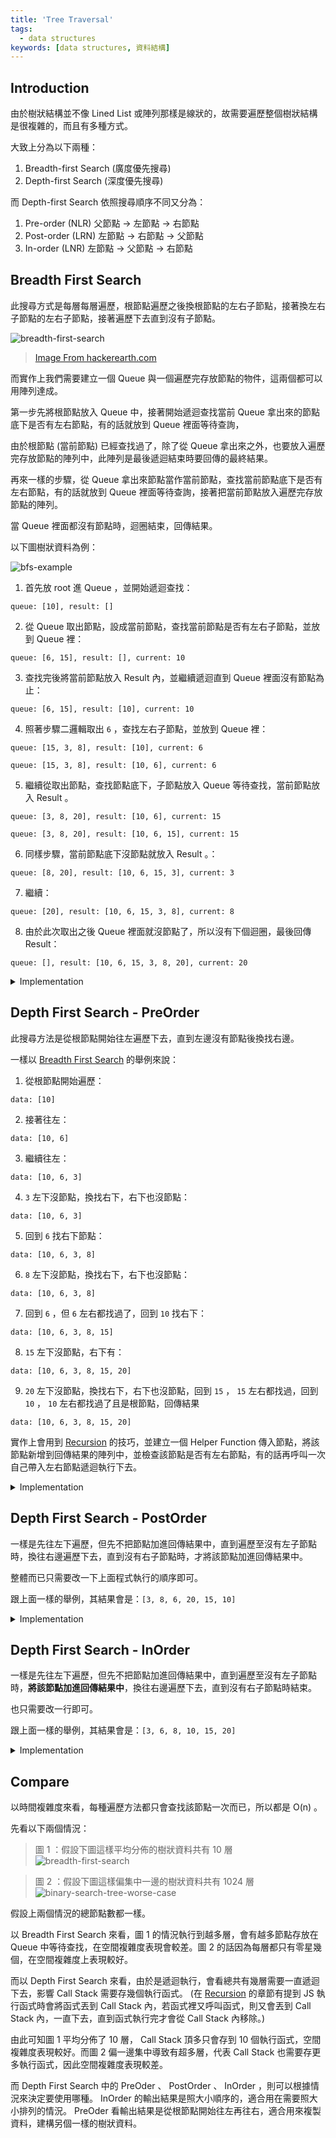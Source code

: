 ```yaml
---
title: 'Tree Traversal'
tags:
  - data structures
keywords: [data structures, 資料結構]
---
```


## Introduction

由於樹狀結構並不像 Lined List 或陣列那樣是線狀的，故需要遍歷整個樹狀結構是很複雜的，而且有多種方式。

大致上分為以下兩種：

1. Breadth-first Search (廣度優先搜尋)
2. Depth-first Search (深度優先搜尋)

而 Depth-first Search 依照搜尋順序不同又分為：

1. Pre-order (NLR) 父節點 -> 左節點 -> 右節點
2. Post-order (LRN) 左節點 -> 右節點 -> 父節點
3. In-order (LNR) 左節點 -> 父節點 -> 右節點

## Breadth First Search

此搜尋方式是每層每層遍歷，根節點遍歷之後換根節點的左右子節點，接著換左右子節點的左右子節點，接著遍歷下去直到沒有子節點。

![breadth-first-search](https://he-s3.s3.amazonaws.com/media/uploads/fdec3c2.jpg)
> [Image From hackerearth.com](https://www.hackerearth.com/practice/algorithms/graphs/breadth-first-search/tutorial/)

而實作上我們需要建立一個 Queue 與一個遍歷完存放節點的物件，這兩個都可以用陣列達成。

第一步先將根節點放入 Queue 中，接著開始遞迴查找當前 Queue 拿出來的節點底下是否有左右節點，有的話就放到 Queue 裡面等待查詢，

由於根節點 (當前節點) 已經查找過了，除了從 Queue 拿出來之外，也要放入遍歷完存放節點的陣列中，此陣列是最後遞迴結束時要回傳的最終結果。

再來一樣的步驟，從 Queue 拿出來節點當作當前節點，查找當前節點底下是否有左右節點，有的話就放到 Queue 裡面等待查詢，接著把當前節點放入遍歷完存放節點的陣列。

當 Queue 裡面都沒有節點時，迴圈結束，回傳結果。

以下圖樹狀資料為例：

![bfs-example](./bfs-example.png)

1. 首先放 root 進 Queue ，並開始遞迴查找：

`queue: [10], result: []`

2. 從 Queue 取出節點，設成當前節點，查找當前節點是否有左右子節點，並放到 Queue 裡：

`queue: [6, 15], result: [], current: 10`

3. 查找完後將當前節點放入 Result 內，並繼續遞迴直到 Queue 裡面沒有節點為止：

`queue: [6, 15], result: [10], current: 10`

4. 照著步驟二邏輯取出 `6` ，查找左右子節點，並放到 Queue 裡：

`queue: [15, 3, 8], result: [10], current: 6`

`queue: [15, 3, 8], result: [10, 6], current: 6`

5. 繼續從取出節點，查找節點底下，子節點放入 Queue 等待查找，當前節點放入 Result 。

`queue: [3, 8, 20], result: [10, 6], current: 15`

`queue: [3, 8, 20], result: [10, 6, 15], current: 15`

6. 同樣步驟，當前節點底下沒節點就放入 Result 。：

`queue: [8, 20], result: [10, 6, 15, 3], current: 3`

7. 繼續：

`queue: [20], result: [10, 6, 15, 3, 8], current: 8`

8. 由於此次取出之後 Queue 裡面就沒節點了，所以沒有下個迴圈，最後回傳 Result：

`queue: [], result: [10, 6, 15, 3, 8, 20], current: 20`

<details>
  <summary>Implementation</summary>

  ```js
  breadthfirstSearch() {
    const data = []
    const queue = []
    let node = this.root
    queue.push(node)

    while(queue.length) {
      node = queue.shift()
      data.push(node.value)
      if (node.left) queue.push(node.left)
      if (node.right) queue.push(node.right)
    }

    return data
  }
  ```

</details>

## Depth First Search - PreOrder

此搜尋方法是從根節點開始往左遍歷下去，直到左邊沒有節點後換找右邊。

一樣以 [Breadth First Search](#breadth-first-search) 的舉例來說：

1. 從根節點開始遍歷：

`data: [10]`

2. 接著往左：

`data: [10, 6]`

3. 繼續往左：

`data: [10, 6, 3]`

4. `3` 左下沒節點，換找右下，右下也沒節點：

`data: [10, 6, 3]`

5. 回到 `6` 找右下節點：

`data: [10, 6, 3, 8]`

6. `8` 左下沒節點，換找右下，右下也沒節點：

`data: [10, 6, 3, 8]`

7. 回到 `6` ，但 `6` 左右都找過了，回到 `10` 找右下：

`data: [10, 6, 3, 8, 15]`

8. `15` 左下沒節點，右下有：

`data: [10, 6, 3, 8, 15, 20]`

9. `20` 左下沒節點，換找右下，右下也沒節點，回到 `15` ， `15` 左右都找過，回到 `10` ， `10` 左右都找過了且是根節點，回傳結果

`data: [10, 6, 3, 8, 15, 20]`

實作上會用到 [Recursion](../02-algorithms/09-recursion.md) 的技巧，並建立一個 Helper Function 傳入節點，將該節點新增到回傳結果的陣列中，並檢查該節點是否有左右節點，有的話再呼叫一次自己帶入左右節點遞迴執行下去。

<details>
  <summary>Implementation</summary>

  ```js
  DepthFirstSearchPreOrder() {
    const result = []

    function preOrderTraverse(node) {
      result.push(node.value)
      if (node.left) preOrderTraverse(node.left)
      if (node.right) preOrderTraverse(node.right)
    }

    preOrderTraverse(this.root)
    return result
  }
  ```

</details>

## Depth First Search - PostOrder

一樣是先往左下遍歷，但先不把節點加進回傳結果中，直到遍歷至沒有左子節點時，換往右邊遍歷下去，直到沒有右子節點時，才將該節點加進回傳結果中。

整體而已只需要改一下上面程式執行的順序即可。

跟上面一樣的舉例，其結果會是：`[3, 8, 6, 20, 15, 10]`

<details>
  <summary>Implementation</summary>

  ```js
  DepthFirstSearchPostOrder() {
    const result = []

    function postOrderTraverse(node) {
      if (node.left) postOrderTraverse(node.left)
      if (node.right) postOrderTraverse(node.right)
      result.push(node.value)
    }

    postOrderTraverse(this.root)
    return result
  }
  ```

</details>

## Depth First Search - InOrder

一樣是先往左下遍歷，但先不把節點加進回傳結果中，直到遍歷至沒有左子節點時，**將該節點加進回傳結果中**，換往右邊遍歷下去，直到沒有右子節點時結束。

也只需要改一行即可。

跟上面一樣的舉例，其結果會是：`[3, 6, 8, 10, 15, 20]`

<details>
  <summary>Implementation</summary>

  ```js
  DepthFirstSearchInOrder() {
    const result = []

    function inOrderTraverse(node) {
      if (node.left) inOrderTraverse(node.left)
      result.push(node.value)
      if (node.right) inOrderTraverse(node.right)
    }

    inOrderTraverse(this.root)
    return result
  }
  ```

</details>

## Compare

以時間複雜度來看，每種遍歷方法都只會查找該節點一次而已，所以都是 O(n) 。

先看以下兩個情況：

> 圖 1 ：假設下圖這樣平均分佈的樹狀資料共有 10 層
![breadth-first-search](https://he-s3.s3.amazonaws.com/media/uploads/fdec3c2.jpg)

> 圖 2 ：假設下圖這樣偏集中一邊的樹狀資料共有 1024 層
![binary-search-tree-worse-case](./binary-search-tree-worse-case.png)

假設上兩個情況的總節點數都一樣。

以 Breadth First Search 來看，圖 1 的情況執行到越多層，會有越多節點存放在 Queue 中等待查找，在空間複雜度表現會較差。圖 2 的話因為每層都只有零星幾個，在空間複雜度上表現較好。

而以 Depth First Search 來看，由於是遞迴執行，會看總共有幾層需要一直遞迴下去，影響 Call Stack 需要存幾個執行函式。 (在 [Recursion](../02-algorithms/09-recursion.md) 的章節有提到 JS 執行函式時會將函式丟到 Call Stack 內，若函式裡又呼叫函式，則又會丟到 Call Stack 內，一直下去，直到函式執行完才會從 Call Stack 內移除。)

由此可知圖 1 平均分佈了 10 層， Call Stack 頂多只會存到 10 個執行函式，空間複雜度表現較好。而圖 2 偏一邊集中導致有超多層，代表 Call Stack 也需要存更多執行函式，因此空間複雜度表現較差。

而 Depth First Search 中的 PreOder 、 PostOrder 、 InOrder ，則可以根據情況來決定要使用哪種。
InOrder 的輸出結果是照大小順序的，適合用在需要照大小排列的情況。 PreOder 看輸出結果是從根節點開始往左再往右，適合用來複製資料，建構另個一樣的樹狀資料。
